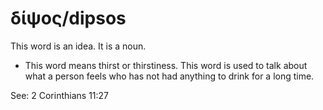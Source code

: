 # δίψος/dipsos
This word is an idea. It is a noun.

* This word means thirst or thirstiness. This word is used to talk about what a person feels who has not had anything to drink for a long time.

See: 2 Corinthians 11:27
